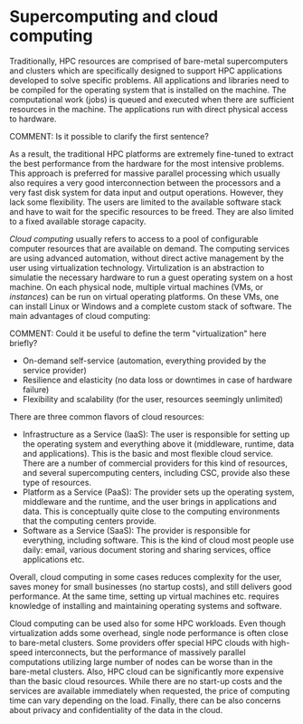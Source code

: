 # Supercomputing and cloud computing

Traditionally, HPC resources are comprised of bare-metal
supercomputers and clusters which are specifically designed to support HPC
applications developed to solve specific problems. All applications and
libraries need to be compiled for the operating system that is installed on
the machine. The computational work (jobs) is queued and executed when there
are sufficient resources in the machine. The applications run with direct
physical access to hardware.

COMMENT: Is it possible to clarify the first sentence?  

As a result, the traditional HPC platforms are extremely fine-tuned to extract the
best performance from the hardware for the most intensive
problems. This approach is preferred for massive 
parallel processing which usually also requires a very good interconnection
between the processors and a very fast disk system for data input and output
operations. However, they lack some flexibility. The
users are limited to the available software stack and have to wait for the
specific resources to be freed. They are also limited to a fixed available storage capacity.

_Cloud computing_ usually refers to access to a pool of configurable
computer resources that are available on demand. The computing services
are using advanced automation, without direct active management by the user
using virtualization technology. Virtulization is an abstraction to simulatie the necessary
hardware to run a guest operating system on a host machine.
On each physical node, multiple virtual machines (VMs, or _instances_) can be run on virtual operating platforms. On
these VMs, one can install Linux or Windows and a complete custom stack of
software. The main advantages of cloud computing:

COMMENT: Could it be useful to define the term "virtualization" here briefly?  

* On-demand self-service (automation, everything provided by the service
  provider)
* Resilience and elasticity (no data loss or downtimes in case of hardware
  failure)
* Flexibility and scalability (for the user, resources seemingly unlimited)

There are three common flavors of cloud resources:
* Infrastructure as a Service (IaaS): The user is responsible for setting up the operating system
and everything above it (middleware, runtime, data and applications). This is the basic and most 
flexible cloud service. There are a number of commercial providers for this kind
of resources, and several supercomputing centers, including CSC,
provide also these type of resources.
* Platform as a Service (PaaS): The provider sets up the operating system, middleware and the runtime,
and the user brings in applications and data. This is conceptually
quite close to the computing environments that the computing centers provide.
* Software as a Service (SaaS): The provider is responsible for everything, including software.
This is the kind of cloud most people use daily: email, various document storing and sharing services, office applications etc.

Overall, cloud computing in some cases reduces complexity for the user, saves money for
small businesses (no startup costs), and still delivers good performance.
At the same time, setting up virtual machines etc. requires knowledge of
installing and maintaining operating systems and software.

Cloud computing can be used also for some HPC workloads. Even though
virtualization adds some overhead, single node performance is often
close to bare-metal clusters. Some providers offer special HPC clouds with
high-speed interconnects, but the performance of massively parallel
computations utilizing large number of nodes can be worse than in
the bare-metal clusters. Also, HPC cloud can be significantly more
expensive than the basic cloud resources. While there are no start-up costs and the services are
available immediately when requested, the price of computing time can
vary depending on the load. Finally, there can be also concerns about privacy and
confidentiality of the data in the cloud. 
